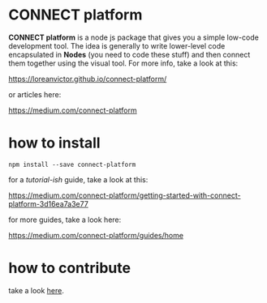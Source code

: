 # CONNECT platform

**CONNECT platform**  is a node js package that gives you a simple low-code development tool. The idea is generally to write lower-level code encapsulated in **Nodes** (you need to code these stuff) and then connect them together using the visual tool. For more info, take a look at this:

https://loreanvictor.github.io/connect-platform/

or articles here:

https://medium.com/connect-platform

# how to install

`npm install --save connect-platform`

for a *tutorial-ish* guide, take a look at this:

https://medium.com/connect-platform/getting-started-with-connect-platform-3d16ea7a3e77

for more guides, take a look here:

https://medium.com/connect-platform/guides/home

# how to contribute

take a look [here](CONTRIBUTING.md).
